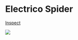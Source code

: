 # Electrico Spider

<a href="https://trfolwe.github.io/electricospider.github.io/">Inspect</a>

<img src="https://cdn.discordapp.com/attachments/1113483428562735185/1127924774966927481/pDUQAAAAASUVORK5CYII.png">
